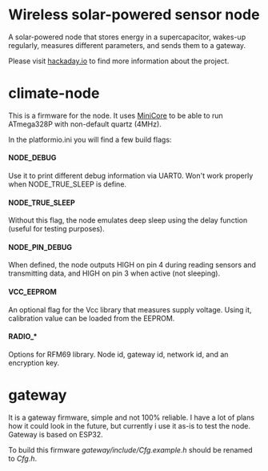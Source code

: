 # Wireless solar-powered sensor node
A solar-powered node that stores energy in a supercapacitor, wakes-up regularly, measures different parameters, and sends them to a gateway.

Please visit [hackaday.io](https://hackaday.io/project/175514-wireless-solar-powered-sensor-node) to find more information about the project.

# climate-node
This is a firmware for the node. It uses [MiniCore](https://github.com/MCUdude/MiniCore) to be able to run ATmega328P with non-default quartz (4MHz).

In the platformio.ini you will find a few build flags:

#### NODE_DEBUG
Use it to print different debug information via UART0. Won't work properly when NODE_TRUE_SLEEP is define.

#### NODE_TRUE_SLEEP
Without this flag, the node emulates deep sleep using the delay function (useful for testing purposes).

#### NODE_PIN_DEBUG
When defined, the node outputs HIGH on pin 4 during reading sensors and transmitting data, and HIGH on pin 3 when active (not sleeping).

#### VCC_EEPROM
An optional flag for the Vcc library that measures supply voltage. Using it, calibration value can be loaded from the EEPROM.

#### RADIO_*
Options for RFM69 library. Node id, gateway id, network id, and an encryption key.

# gateway
It is a gateway firmware, simple and not 100% reliable. I have a lot of plans how it could look in the future, but currently i use it as-is to test the node. Gateway is based on ESP32.

To build this firmware _gateway/include/Cfg.example.h_ should be renamed to _Cfg.h_.
